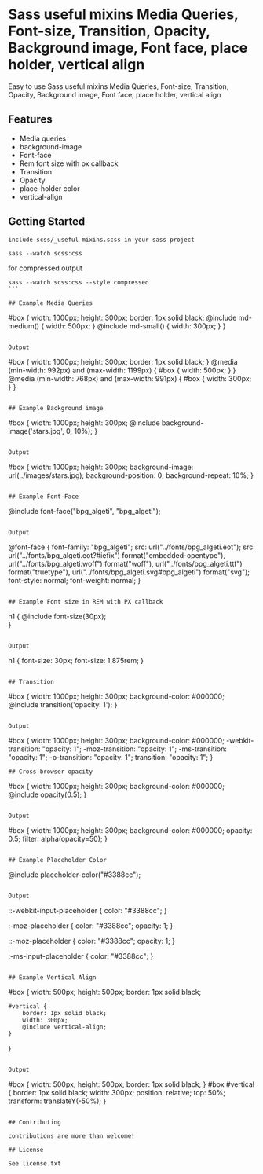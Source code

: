 # Sass useful mixins Media Queries, Font-size, Transition, Opacity, Background image, Font face, place holder, vertical align

Easy to use Sass useful mixins Media Queries, Font-size, Transition, Opacity, Background image, Font face, place holder, vertical align

## Features

- Media queries
- background-image
- Font-face
- Rem font size with px callback
- Transition
- Opacity
- place-holder color
- vertical-align

## Getting Started

````
include scss/_useful-mixins.scss in your sass project

sass --watch scss:css
````

for compressed output

````
sass --watch scss:css --style compressed
```

## Example Media Queries

````
#box {
	width: 1000px;
	height: 300px;
	border: 1px solid black;
	@include md-medium() {
		width: 500px;
	}
	@include md-small() {
		width: 300px;
	}
}
````

Output

````
#box {
  width: 1000px;
  height: 300px;
  border: 1px solid black; 
  }
  @media (min-width: 992px) and (max-width: 1199px) {
    #box {
      width: 500px; 
  	} 
  }
  @media (min-width: 768px) and (max-width: 991px) {
    #box {
      width: 300px; 
  	} 
  }
````

## Example Background image

````
#box {
	width: 1000px;
	height: 300px;
	@include background-image('stars.jpg', 0, 10%);
}
````

Output

````
#box {
	width: 1000px;
	height: 300px;
	background-image: url(../images/stars.jpg);
	background-position: 0;
	background-repeat: 10%; 
  }

````

## Example Font-Face

````
@include font-face("bpg_algeti", "bpg_algeti");
````

Output

````
@font-face {
	font-family: "bpg_algeti";
	src: url("../fonts/bpg_algeti.eot");
	src: url("../fonts/bpg_algeti.eot?#iefix") format("embedded-opentype"), url("../fonts/bpg_algeti.woff") format("woff"), url("../fonts/bpg_algeti.ttf") format("truetype"), url("../fonts/bpg_algeti.svg#bpg_algeti") format("svg");
	font-style: normal;
	font-weight: normal; 
}

````

## Example Font size in REM with PX callback

````
h1 {
	@include font-size(30px);	
}
````

Output

````
h1 {
  	font-size: 30px;
	font-size: 1.875rem; 
}

````

## Transition

````
#box {
	width: 1000px;
	height: 300px;
	background-color: #000000;
	@include transition('opacity: 1');
}
````

Output

````
#box {
	width: 1000px;
	height: 300px;
	background-color: #000000;
	-webkit-transition: "opacity: 1";
	-moz-transition: "opacity: 1";
	-ms-transition: "opacity: 1";
	-o-transition: "opacity: 1";
	transition: "opacity: 1"; 
}

````
## Cross browser opacity

````
#box {
	width: 1000px;
	height: 300px;
	background-color: #000000;
	@include opacity(0.5);
}
````

Output

````
#box {
	width: 1000px;
	height: 300px;
	background-color: #000000;
	opacity: 0.5;
	filter: alpha(opacity=50); 
}

````

## Example Placeholder Color

````
@include placeholder-color("#3388cc");
````

Output

````
::-webkit-input-placeholder {
	color: "#3388cc"; 
}

:-moz-placeholder {
	color: "#3388cc";
	opacity: 1; 
}

::-moz-placeholder {
	color: "#3388cc";
	opacity: 1; 
}

:-ms-input-placeholder {
	color: "#3388cc"; 
}

````

## Example Vertical Align

````
#box {
	width: 500px;
	height: 500px;
	border: 1px solid black;

	#vertical {
		border: 1px solid black;
		width: 300px;
		@include vertical-align;
	}
}
````

Output

````
#box {
	width: 500px;
	height: 500px;
	border: 1px solid black; 
}
  #box #vertical {
	border: 1px solid black;
	width: 300px;
	position: relative;
	top: 50%;
	transform: translateY(-50%); 
}

````

## Contributing

contributions are more than welcome!

## License

See license.txt